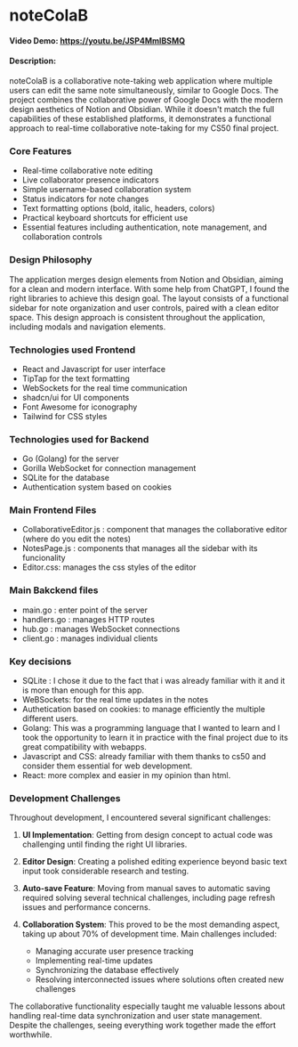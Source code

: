 # noteColaB
#### Video Demo:  <https://youtu.be/JSP4MmIBSMQ>
#### Description:
noteColaB is a collaborative note-taking web application where multiple users can edit the same note simultaneously, similar to Google Docs. The project combines the collaborative power of Google Docs with the modern design aesthetics of Notion and Obsidian. While it doesn't match the full capabilities of these established platforms, it demonstrates a functional approach to real-time collaborative note-taking for my CS50 final project.

### Core Features
- Real-time collaborative note editing
- Live collaborator presence indicators
- Simple username-based collaboration system
- Status indicators for note changes
- Text formatting options (bold, italic, headers, colors)
- Practical keyboard shortcuts for efficient use
- Essential features including authentication, note management, and collaboration controls

### Design Philosophy
The application merges design elements from Notion and Obsidian, aiming for a clean and modern interface. With some help from ChatGPT, I found the right libraries to achieve this design goal. The layout consists of a functional sidebar for note organization and user controls, paired with a clean editor space. This design approach is consistent throughout the application, including modals and navigation elements.


### Technologies used Frontend
- React and Javascript for user interface
- TipTap for the text formatting 
- WebSockets for the real time communication
- shadcn/ui for UI components
- Font Awesome for iconography
- Tailwind for CSS styles


### Technologies used for Backend
- Go (Golang) for the server
- Gorilla WebSocket for connection management
- SQLite for the database
- Authentication system based on cookies

### Main Frontend Files
- CollaborativeEditor.js : component that manages the collaborative editor (where do you edit the notes)
- NotesPage.js : components that manages all the sidebar with its funcionality
- Editor.css: manages the css styles of the editor

### Main Bakckend files
- main.go : enter point of the server
- handlers.go : manages HTTP routes
- hub.go : manages WebSocket connections
- client.go : manages individual clients

### Key decisions
- SQLite : I chose it due to the fact that i was already familiar with it and it is more than enough for this app.
- WeBSockets: for the real time updates in the notes
- Authetication based on cookies: to manage efficiently the multiple different users.
- Golang: This was a programming language that I wanted to learn and I took the opportunity to learn it in practice with the final project due to its great compatibility with webapps.
- Javascript and CSS: already familiar with them thanks to cs50 and consider them essential for web development.
- React: more complex and easier in my opinion than html.

### Development Challenges
Throughout development, I encountered several significant challenges:

1. **UI Implementation**: Getting from design concept to actual code was challenging until finding the right UI libraries.

2. **Editor Design**: Creating a polished editing experience beyond basic text input took considerable research and testing.

3. **Auto-save Feature**: Moving from manual saves to automatic saving required solving several technical challenges, including page refresh issues and performance concerns.

4. **Collaboration System**: This proved to be the most demanding aspect, taking up about 70% of development time. Main challenges included:
   - Managing accurate user presence tracking
   - Implementing real-time updates
   - Synchronizing the database effectively
   - Resolving interconnected issues where solutions often created new challenges

The collaborative functionality especially taught me valuable lessons about handling real-time data synchronization and user state management. Despite the challenges, seeing everything work together made the effort worthwhile.
